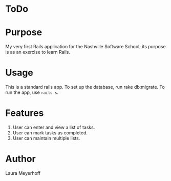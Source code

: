 ToDo
====

Purpose
==========
My very first Rails application for the Nashville Software School; its purpose is as an exercise to learn Rails.

Usage
=======
This is a standard rails app. To set up the database, run rake db:migrate. To run the app, use `rails s`.

Features
==========
1. User can enter and view a list of tasks.
2. User can mark tasks as completed.
3. User can maintain multiple lists.


Author
============
Laura Meyerhoff

